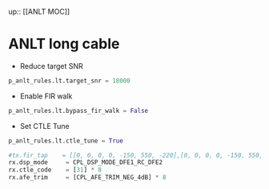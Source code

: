 up:: [[ANLT MOC]]
# ANLT long cable

- Reduce target SNR
```python
p_anlt_rules.lt.target_snr = 18000
```
- Enable FIR walk
```python
p_anlt_rules.lt.bypass_fir_walk = False
```
- Set CTLE Tune
```python
p_anlt_rules.lt.ctle_tune = True
```
```python
#tx.fir_tap    = [[0, 0, 0, 0, -150, 550, -220],[0, 0, 0, 0, -150, 550, -220],[0, 0, 0, 0, -150, 550, -220],[0, 0, 0, 0, -150, 550, -220],[0, 0, 0, 0, -150, 550, -220],[0, 0, 0, 0, -150, 550, -220],[0, 0, 0, 0, -150, 550, -220],[0, 0, 0, 0, -150, 550, -220]]
rx.dsp_mode     = CPL_DSP_MODE_DFE1_RC_DFE2
rx.ctle_code    = [31] * 8
rx.afe_trim     = [CPL_AFE_TRIM_NEG_4dB] * 8
```

